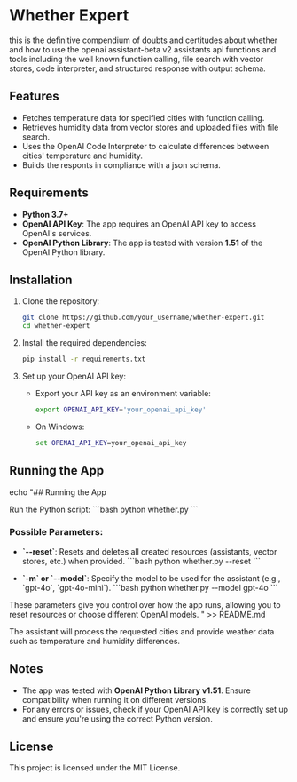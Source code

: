 
# Whether Expert

this is the definitive compendium of doubts and certitudes about whether and how to use the openai assistant-beta v2 assistants api functions and tools including the well known function calling, file search with vector stores, code interpreter, and structured response with output schema.

## Features

- Fetches temperature data for specified cities with function calling.
- Retrieves humidity data from vector stores and uploaded files with file search.
- Uses the OpenAI Code Interpreter to calculate differences between cities' temperature and humidity.
- Builds the responts in compliance with a json schema.

## Requirements

- **Python 3.7+**
- **OpenAI API Key**: The app requires an OpenAI API key to access OpenAI's services.
- **OpenAI Python Library**: The app is tested with version **1.51** of the OpenAI Python library.

## Installation

1. Clone the repository:
    ```bash
    git clone https://github.com/your_username/whether-expert.git
    cd whether-expert
    ```

2. Install the required dependencies:
    ```bash
    pip install -r requirements.txt
    ```

3. Set up your OpenAI API key:
    - Export your API key as an environment variable:
      ```bash
      export OPENAI_API_KEY='your_openai_api_key'
      ```
    - On Windows:
      ```cmd
      set OPENAI_API_KEY=your_openai_api_key
      ```

## Running the App

echo "## Running the App

Run the Python script:
\`\`\`bash
python whether.py
\`\`\`

### Possible Parameters:
- **\`--reset\`**: Resets and deletes all created resources (assistants, vector stores, etc.) when provided.
  \`\`\`bash
  python whether.py --reset
  \`\`\`

- **\`-m\` or \`--model\`**: Specify the model to be used for the assistant (e.g., \`gpt-4o\`, \`gpt-4o-mini\`).
  \`\`\`bash
  python whether.py --model gpt-4o
  \`\`\`

These parameters give you control over how the app runs, allowing you to reset resources or choose different OpenAI models.
" >> README.md



The assistant will process the requested cities and provide weather data such as temperature and humidity differences.

## Notes

- The app was tested with **OpenAI Python Library v1.51**. Ensure compatibility when running it on different versions.
- For any errors or issues, check if your OpenAI API key is correctly set up and ensure you're using the correct Python version.

## License

This project is licensed under the MIT License.
